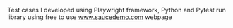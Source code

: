 Test cases I developed using Playwright framework, Python and Pytest run library using free to use www.saucedemo.com webpage
